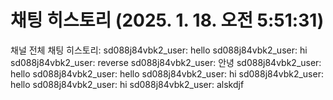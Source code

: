 # 채팅 히스토리 (2025. 1. 18. 오전 5:51:31)

채널 전체 채팅 히스토리:
sd088j84vbk2_user: hello
sd088j84vbk2_user: hi
sd088j84vbk2_user: reverse
sd088j84vbk2_user: 안녕
sd088j84vbk2_user: hello
sd088j84vbk2_user: hello
sd088j84vbk2_user: hi
sd088j84vbk2_user: hello
sd088j84vbk2_user: hi
sd088j84vbk2_user: alskdjf